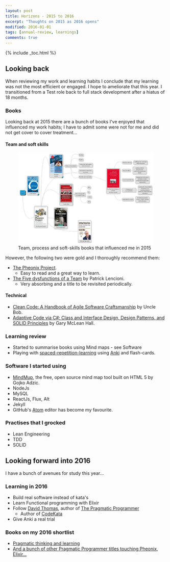 ```yaml
---
layout: post
title: Horizons - 2015 to 2016
excerpt: "Thoughts on 2015 as 2016 opens"
modified: 2016-01-01
tags: [annual-review, learnings]
comments: true
---
```


{% include _toc.html %}

## Looking back
When reviewing my work and learning habits I conclude that my learning was not the most efficient or engaged. I hope to ameliorate that this year.  I transitioned from a Test role back to full stack development after a hiatus of 18 months.

### Books
Looking back at 2015 there are a bunch of books I've enjoyed that influenced my work habits; I have to admit some were not for me and did not get cover to cover treatment...

#### Team and soft skills

<figure>
  <a
  href="/images/2015-books-map.jpg">
  <img
  src="/images/2015-books-map.jpg">
  </a>
  <figcaption>
  Team, process and soft-skills books that influenced me in 2015
  </figcaption>
</figure>

However, the following two were gold and I thoroughly recommend them:


* [The Pheonix Project](http://www.amazon.co.uk/Phoenix-Project-DevOps-Helping-Business/dp/0988262509/ref=sr_1_1?ie=UTF8&qid=1451694044&sr=8-1&keywords=the+pheonix+project).
  * Easy to read and a great way to learn.
* [The Five dysfunctions of a Team](http://www.amazon.co.uk/Five-Dysfunctions-Team-Leadership-Lencioni/dp/0787960756/ref=sr_1_1?ie=UTF8&qid=1451694208&sr=8-1&keywords=the+five+dysfunctions+of+a+team) by Patrick Lencioni.
  * Very absorbing and a title to be revisited periodically.

#### Technical
* [Clean Code: A Handbook of Agile Software Craftsmanship](http://www.amazon.co.uk/Clean-Code-Handbook-Software-Craftsmanship/dp/0132350882/ref=sr_1_1?ie=UTF8&qid=1451694844&sr=8-1&keywords=clean+code) by Uncle Bob.
* [Adaptive Code via C#: Class and Interface Design, Design Patterns, and SOLID Principles](http://www.amazon.co.uk/Adaptive-Code-via-Interface-Principles/dp/0735683204/ref=sr_1_1?ie=UTF8&qid=1451694896&sr=8-1&keywords=adaptive+code+via+c) by Gary McLean Hall.  

### Learning review
* Started to summarise books using Mind maps - see Software
* Playing with [spaced-repetition-learning](https://en.wikipedia.org/wiki/Spaced_repetition) using [Anki](https://ankiweb.net) and flash-cards.

### Software I started using
* [MindMup](http://www.mindmup.com), the free, open source mind map tool built on HTML 5 by Gojko Adzic.
* NodeJs
* MySQL
* ReactJs, Flux, Alt
* Jekyll
* GitHub's [Atom](https://atom.io/) editor has become my favourite.

### Practises that I grocked
* Lean Engineering
* TDD
* SOLID

## Looking forward into 2016
I have a bunch of avenues for study this year...

### Learning in 2016
* Build real software instead of kata's
* Learn Functional programming with Elixir
* Follow [David Thomas](http://pragdave.me/), author of [The Pragmatic Programmer](https://pragprog.com/book/tpp/the-pragmatic-programmer)
  * Author of [CodeKata](http://codekata.com/)
* Give Anki a real trial

### Books on my 2016 shortlist
* [Pragmatic thinking and learning](https://pragprog.com/book/ahptl/pragmatic-thinking-and-learning)
* [And a bunch of other Pragmatic Programmer titles touching Pheonix, Elixir...](https://pragprog.com/titles?f[sort_by]=pubdate&f[category]=all&f[skill_level]=All&f[title_contains]=)
